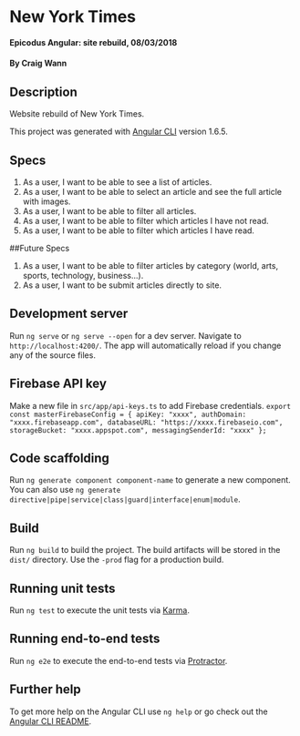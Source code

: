 # New York Times

#### Epicodus Angular: site rebuild, 08/03/2018

#### By Craig Wann

## Description

Website rebuild of New York Times.

This project was generated with [Angular CLI](https://github.com/angular/angular-cli) version 1.6.5.

## Specs
1. As a user, I want to be able to see a list of articles.
1. As a user, I want to be able to select an article and see the full article with images.
1. As a user, I want to be able to filter all articles.
1. As a user, I want to be able to filter which articles I have not read.
1. As a user, I want to be able to filter which articles I have read.

##Future Specs
1. As a user, I want to be able to filter articles by category (world, arts, sports, technology, business...).
1. As a user, I want to be submit articles directly to site.


## Development server

Run `ng serve` or `ng serve --open` for a dev server. Navigate to `http://localhost:4200/`. The app will automatically reload if you change any of the source files.

## Firebase API key

Make a new file in `src/app/api-keys.ts` to add Firebase credentials.
`export const masterFirebaseConfig = {
  apiKey: "xxxx",
  authDomain: "xxxx.firebaseapp.com",
  databaseURL: "https://xxxx.firebaseio.com",
  storageBucket: "xxxx.appspot.com",
  messagingSenderId: "xxxx"
  };`

## Code scaffolding

Run `ng generate component component-name` to generate a new component. You can also use `ng generate directive|pipe|service|class|guard|interface|enum|module`.

## Build

Run `ng build` to build the project. The build artifacts will be stored in the `dist/` directory. Use the `-prod` flag for a production build.

## Running unit tests

Run `ng test` to execute the unit tests via [Karma](https://karma-runner.github.io).

## Running end-to-end tests

Run `ng e2e` to execute the end-to-end tests via [Protractor](http://www.protractortest.org/).

## Further help

To get more help on the Angular CLI use `ng help` or go check out the [Angular CLI README](https://github.com/angular/angular-cli/blob/master/README.md).
